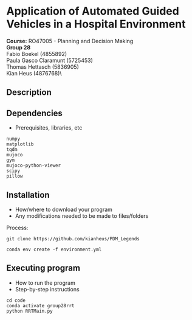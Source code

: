 # Application of Automated Guided Vehicles in a Hospital Environment

**Course:** RO47005 - Planning and Decision Making\
**Group 28**\
Fabio Boekel (4855892)\
Paula Gasco Claramunt (5725453)\
Thomas Hettasch (5836905)\
Kian Heus (4876768)\

## Description


## Dependencies

* Prerequisites, libraries, etc

```
numpy
matplotlib
tqdm
mujoco
gym
mujoco-python-viewer
scipy
pillow
```

## Installation

* How/where to download your program
* Any modifications needed to be made to files/folders

Process:
```
git clone https://github.com/kianheus/PDM_Legends

conda env create -f environment.yml
```

## Executing program

* How to run the program
* Step-by-step instructions
```
cd code
conda activate group28rrt
python RRTMain.py
```